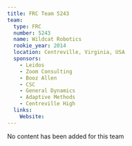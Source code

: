 ```yaml
---
title: FRC Team 5243
team:
  type: FRC
  number: 5243
  name: Wildcat Robotics
  rookie_year: 2014
  location: Centreville, Virginia, USA
  sponsors:
    - Leidos
    - Zoom Consulting
    - Booz Allen
    - CSC
    - General Dynamics
    - Adaptive Methods
    - Centreville High
  links:
    Website: 
---
```

No content has been added for this team